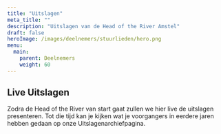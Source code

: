 ```yaml
---
title: "Uitslagen"
meta_title: ""
description: "Uitslagen van de Head of the River Amstel"
draft: false
heroImage: /images/deelnemers/stuurlieden/hero.png
menu:
  main:
    parent: Deelnemers
    weight: 60
---
```

## Live Uitslagen
Zodra de Head of the River van start gaat zullen we hier live de uitslagen presenteren. Tot die tijd kan je kijken wat je voorgangers in eerdere jaren hebben gedaan op onze Uitslagenarchiefpagina.